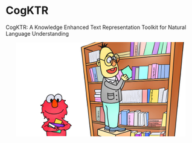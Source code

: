 # CogKTR
CogKTR: A Knowledge Enhanced Text Representation Toolkit for Natural Language Understanding
<div align=center><img width="450" height="250" src="./docs/source/figures/knowledge.png"/></div>
